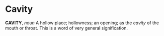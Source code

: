# Cavity

**CAVITY**, _noun_ A hollow place; hollowness; an opening; as the _cavity_ of the mouth or throat. This is a word of very general signification.